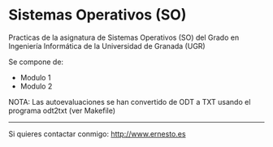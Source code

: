Sistemas Operativos (SO)
========================

Practicas de la asignatura de Sistemas Operativos (SO) del Grado en Ingeniería Informática de la Universidad de Granada (UGR)

Se compone de:

* Modulo 1
* Modulo 2

NOTA: Las autoevaluaciones se han convertido de ODT a TXT usando el programa odt2txt (ver Makefile)

---
Si quieres contactar conmigo: http://www.ernesto.es
